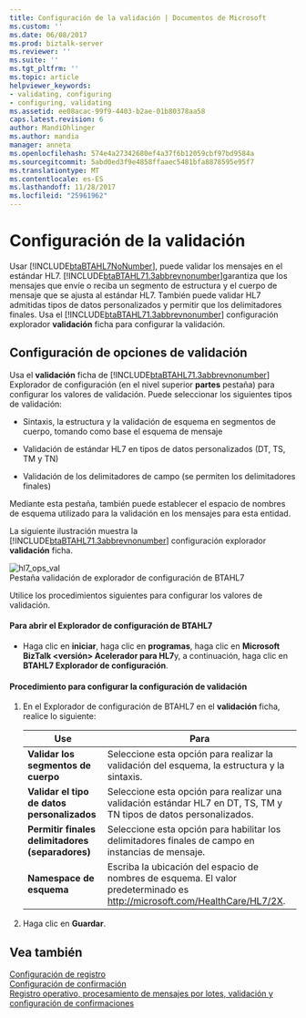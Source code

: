```yaml
---
title: Configuración de la validación | Documentos de Microsoft
ms.custom: ''
ms.date: 06/08/2017
ms.prod: biztalk-server
ms.reviewer: ''
ms.suite: ''
ms.tgt_pltfrm: ''
ms.topic: article
helpviewer_keywords:
- validating, configuring
- configuring, validating
ms.assetid: ee08acac-99f9-4403-b2ae-01b80378aa58
caps.latest.revision: 6
author: MandiOhlinger
ms.author: mandia
manager: anneta
ms.openlocfilehash: 574e4a27342680ef4a37f6b12059cbf97bd9584a
ms.sourcegitcommit: 5abd0ed3f9e4858ffaaec5481bfa8878595e95f7
ms.translationtype: MT
ms.contentlocale: es-ES
ms.lasthandoff: 11/28/2017
ms.locfileid: "25961962"
---
```

# <a name="validation-settings"></a>Configuración de la validación
Usar [!INCLUDE[btaBTAHL7NoNumber](../../includes/btabtahl7nonumber-md.md)], puede validar los mensajes en el estándar HL7. [!INCLUDE[btaBTAHL71.3abbrevnonumber](../../includes/btabtahl71-3abbrevnonumber-md.md)]garantiza que los mensajes que envíe o reciba un segmento de estructura y el cuerpo de mensaje que se ajusta al estándar HL7. También puede validar HL7 admitidas tipos de datos personalizados y permitir que los delimitadores finales. Usa el [!INCLUDE[btaBTAHL71.3abbrevnonumber](../../includes/btabtahl71-3abbrevnonumber-md.md)] configuración explorador **validación** ficha para configurar la validación.  
  
## <a name="configuring-validation-settings"></a>Configuración de opciones de validación  
 Usa el **validación** ficha de [!INCLUDE[btaBTAHL71.3abbrevnonumber](../../includes/btabtahl71-3abbrevnonumber-md.md)] Explorador de configuración (en el nivel superior **partes** pestaña) para configurar los valores de validación. Puede seleccionar los siguientes tipos de validación:  
  
-   Sintaxis, la estructura y la validación de esquema en segmentos de cuerpo, tomando como base el esquema de mensaje  
  
-   Validación de estándar HL7 en tipos de datos personalizados (DT, TS, TM y TN)  
  
-   Validación de los delimitadores de campo (se permiten los delimitadores finales)  
  
 Mediante esta pestaña, también puede establecer el espacio de nombres de esquema utilizado para la validación en los mensajes para esta entidad.  
  
 La siguiente ilustración muestra la [!INCLUDE[btaBTAHL71.3abbrevnonumber](../../includes/btabtahl71-3abbrevnonumber-md.md)] configuración explorador **validación** ficha.  
  
 ![](../../adapters-and-accelerators/accelerator-hl7/media/hl7-ops-val.gif "hl7_ops_val")  
Pestaña validación de explorador de configuración de BTAHL7  
  
 Utilice los procedimientos siguientes para configurar los valores de validación.  
  
#### <a name="to-open-btahl7-configuration-explorer"></a>Para abrir el Explorador de configuración de BTAHL7  
  
-   Haga clic en **iniciar**, haga clic en **programas**, haga clic en **Microsoft BizTalk \<versión\> Acelerador para HL7**y, a continuación, haga clic en  **BTAHL7 Explorador de configuración**.  
  
#### <a name="to-configure-validation-settings"></a>Procedimiento para configurar la configuración de validación  
  
1.  En el Explorador de configuración de BTAHL7 en el **validación** ficha, realice lo siguiente:  
  
    |Use|Para|  
    |--------------|----------------|  
    |**Validar los segmentos de cuerpo**|Seleccione esta opción para realizar la validación del esquema, la estructura y la sintaxis.|  
    |**Validar el tipo de datos personalizados**|Seleccione esta opción para realizar una validación estándar HL7 en DT, TS, TM y TN tipos de datos personalizados.|  
    |**Permitir finales delimitadores (separadores)**|Seleccione esta opción para habilitar los delimitadores finales de campo en instancias de mensaje.|  
    |**Namespace de esquema**|Escriba la ubicación del espacio de nombres de esquema. El valor predeterminado es http://microsoft.com/HealthCare/HL7/2X.|  
  
2.  Haga clic en **Guardar**.  
  
## <a name="see-also"></a>Vea también  
 [Configuración de registro](../../adapters-and-accelerators/accelerator-hl7/logging-configuration.md)   
 [Configuración de confirmación](../../adapters-and-accelerators/accelerator-hl7/acknowledgment-settings.md)   
[Registro operativo, procesamiento de mensajes por lotes, validación y configuración de confirmaciones](../../adapters-and-accelerators/accelerator-hl7/operational-logging-message-batching-validation-and-asknowledgment-settings.md)